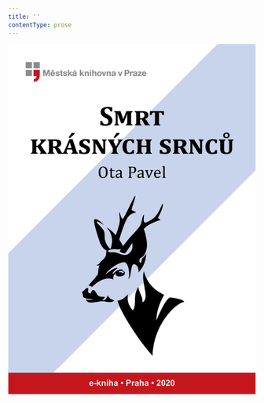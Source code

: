 ```yaml
---
title: ''
contentType: prose
---
```


<section>

![obalka_smrt_krasnych_srncu.jpg](./resources/obalka_smrt_krasnych_sr_fmt.png)

</section>
